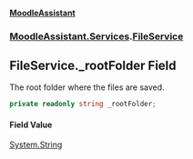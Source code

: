 #### [MoodleAssistant](index.md 'index')
### [MoodleAssistant.Services](MoodleAssistant.Services.md 'MoodleAssistant.Services').[FileService](MoodleAssistant.Services.FileService.md 'MoodleAssistant.Services.FileService')

## FileService._rootFolder Field

The root folder where the files are saved.

```csharp
private readonly string _rootFolder;
```

#### Field Value
[System.String](https://docs.microsoft.com/en-us/dotnet/api/System.String 'System.String')